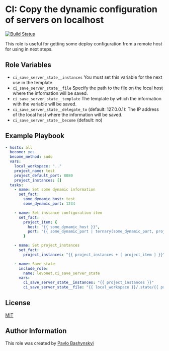 # CI: Copy the dynamic configuration of servers on localhost
[![Build Status](https://travis-ci.org/levonet/ansible-ci-save-server-state.svg?branch=master)](https://travis-ci.org/levonet/ansible-ci-save-server-state)

This role is useful for getting some deploy configuration from a remote host for using in next steps.

## Role Variables

- `ci_save_server_state__instances` You must set this variable for the next use in the template.
- `ci_save_server_state__file` Specify the path to the file on the local host where the information will be saved.
- `ci_save_server_state__template` The template by which the information with the variable will be saved.
- `ci_save_server_state__delegate_to` (default: 127.0.0.1): The IP address of the local host where the information will be saved.
- `ci_save_server_state__become` (default: no)

## Example Playbook

```yaml
- hosts: all
  become: yes
  become_method: sudo
  vars:
    local_workspace: ".."
    project_name: test
    project_default_port: 8080
    project_instances: []
  tasks:
    - name: Set some dynamic information
      set_fact:
        some_dynamic_host: test
        some_dynamic_port: 1234

    - name: Set instance configuration item
      set_fact:
        project_item: {
          host: "{{ some_dynamic_host }}",
          port: "{{ some_dynamic_port | ternary(some_dynamic_port, project_default_port) }}"
        }

    - name: Set project_instances
      set_fact:
        project_instances: "{{ project_instances + [ project_item ] }}"

    - name: Save state
      include_role:
        name: levonet.ci_save_server_state
      vars:
        ci_save_server_state__instances: "{{ project_instances }}"
        ci_save_server_state__file: "{{ local_workspace }}/.state/{{ project_name }}/{{ inventory_hostname }}.conf"
```

## License

[MIT](https://opensource.org/licenses/MIT)

## Author Information

This role was created by [Pavlo Bashynskyi](https://github.com/levonet)
